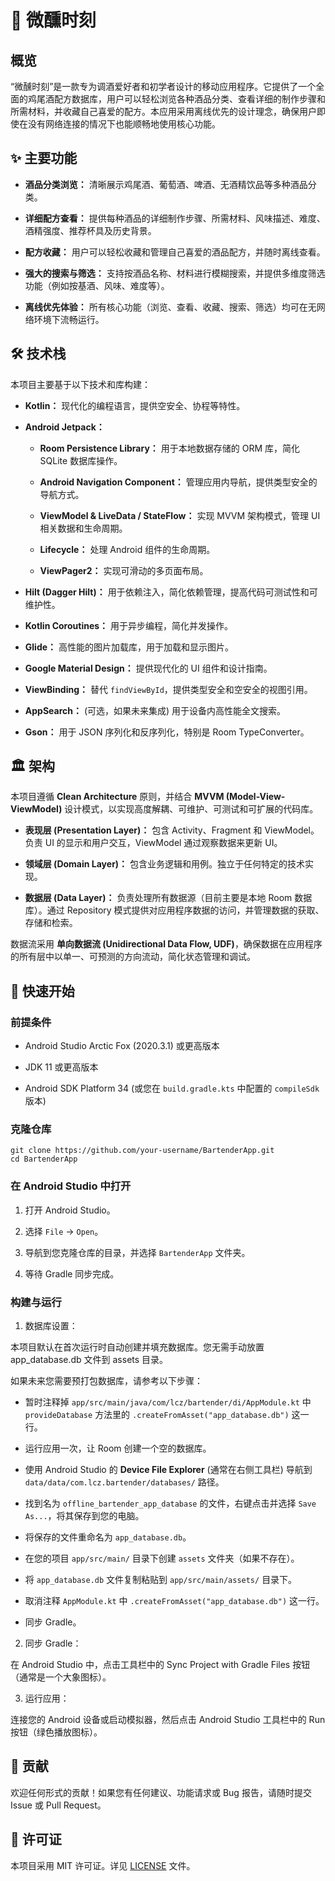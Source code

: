 # 🍹 微醺时刻

## 概览

“微醺时刻”是一款专为调酒爱好者和初学者设计的移动应用程序。它提供了一个全面的鸡尾酒配方数据库，用户可以轻松浏览各种酒品分类、查看详细的制作步骤和所需材料，并收藏自己喜爱的配方。本应用采用离线优先的设计理念，确保用户即使在没有网络连接的情况下也能顺畅地使用核心功能。

## ✨ 主要功能

- **酒品分类浏览：** 清晰展示鸡尾酒、葡萄酒、啤酒、无酒精饮品等多种酒品分类。
  
- **详细配方查看：** 提供每种酒品的详细制作步骤、所需材料、风味描述、难度、酒精强度、推荐杯具及历史背景。
  
- **配方收藏：** 用户可以轻松收藏和管理自己喜爱的酒品配方，并随时离线查看。
  
- **强大的搜索与筛选：** 支持按酒品名称、材料进行模糊搜索，并提供多维度筛选功能（例如按基酒、风味、难度等）。
  
- **离线优先体验：** 所有核心功能（浏览、查看、收藏、搜索、筛选）均可在无网络环境下流畅运行。
  

<!--## 📸 应用截图 -->

<!-- 在这里放置您的应用截图，例如： -->

<!-- -->

<!-- -->

<!-- -->

<!-- -->

## 🛠️ 技术栈

本项目主要基于以下技术和库构建：

- **Kotlin：** 现代化的编程语言，提供空安全、协程等特性。
  
- **Android Jetpack：**
  
  - **Room Persistence Library：** 用于本地数据存储的 ORM 库，简化 SQLite 数据库操作。
    
  - **Android Navigation Component：** 管理应用内导航，提供类型安全的导航方式。
    
  - **ViewModel & LiveData / StateFlow：** 实现 MVVM 架构模式，管理 UI 相关数据和生命周期。
    
  - **Lifecycle：** 处理 Android 组件的生命周期。
    
  - **ViewPager2：** 实现可滑动的多页面布局。
    
- **Hilt (Dagger Hilt)：** 用于依赖注入，简化依赖管理，提高代码可测试性和可维护性。
  
- **Kotlin Coroutines：** 用于异步编程，简化并发操作。
  
- **Glide：** 高性能的图片加载库，用于加载和显示图片。
  
- **Google Material Design：** 提供现代化的 UI 组件和设计指南。
  
- **ViewBinding：** 替代 `findViewById`，提供类型安全和空安全的视图引用。
  
- **AppSearch：** (可选，如果未来集成) 用于设备内高性能全文搜索。
  
- **Gson：** 用于 JSON 序列化和反序列化，特别是 Room TypeConverter。
  

## 🏛️ 架构

本项目遵循 **Clean Architecture** 原则，并结合 **MVVM (Model-View-ViewModel)** 设计模式，以实现高度解耦、可维护、可测试和可扩展的代码库。

- **表现层 (Presentation Layer)：** 包含 Activity、Fragment 和 ViewModel。负责 UI 的显示和用户交互，ViewModel 通过观察数据来更新 UI。
  
- **领域层 (Domain Layer)：** 包含业务逻辑和用例。独立于任何特定的技术实现。
  
- **数据层 (Data Layer)：** 负责处理所有数据源（目前主要是本地 Room 数据库）。通过 Repository 模式提供对应用程序数据的访问，并管理数据的获取、存储和检索。
  

数据流采用 **单向数据流 (Unidirectional Data Flow, UDF)**，确保数据在应用程序的所有层中以单一、可预测的方向流动，简化状态管理和调试。

## 🚀 快速开始

### 前提条件

- Android Studio Arctic Fox (2020.3.1) 或更高版本
  
- JDK 11 或更高版本
  
- Android SDK Platform 34 (或您在 `build.gradle.kts` 中配置的 `compileSdk` 版本)
  

### 克隆仓库

```
git clone https://github.com/your-username/BartenderApp.git
cd BartenderApp
```

### 在 Android Studio 中打开

1. 打开 Android Studio。
  
2. 选择 `File` -> `Open`。
  
3. 导航到您克隆仓库的目录，并选择 `BartenderApp` 文件夹。
  
4. 等待 Gradle 同步完成。
  

### 构建与运行

1. 数据库设置：
  
  本项目默认在首次运行时自动创建并填充数据库。您无需手动放置 app_database.db 文件到 assets 目录。
  
  如果未来您需要预打包数据库，请参考以下步骤：
  
  - 暂时注释掉 `app/src/main/java/com/lcz/bartender/di/AppModule.kt` 中 `provideDatabase` 方法里的 `.createFromAsset("app_database.db")` 这一行。
    
  - 运行应用一次，让 Room 创建一个空的数据库。
    
  - 使用 Android Studio 的 **Device File Explorer** (通常在右侧工具栏) 导航到 `data/data/com.lcz.bartender/databases/` 路径。
    
  - 找到名为 `offline_bartender_app_database` 的文件，右键点击并选择 `Save As...`，将其保存到您的电脑。
    
  - 将保存的文件重命名为 `app_database.db`。
    
  - 在您的项目 `app/src/main/` 目录下创建 `assets` 文件夹（如果不存在）。
    
  - 将 `app_database.db` 文件复制粘贴到 `app/src/main/assets/` 目录下。
    
  - 取消注释 `AppModule.kt` 中 `.createFromAsset("app_database.db")` 这一行。
    
  - 同步 Gradle。
    
2. 同步 Gradle：
  
  在 Android Studio 中，点击工具栏中的 Sync Project with Gradle Files 按钮（通常是一个大象图标）。
  
3. 运行应用：
  
  连接您的 Android 设备或启动模拟器，然后点击 Android Studio 工具栏中的 Run 按钮（绿色播放图标）。
  

## 🤝 贡献

欢迎任何形式的贡献！如果您有任何建议、功能请求或 Bug 报告，请随时提交 Issue 或 Pull Request。

## 📄 许可证

本项目采用 MIT 许可证。详见 [LICENSE](https://www.google.com/search?q=LICENSE "null") 文件。
